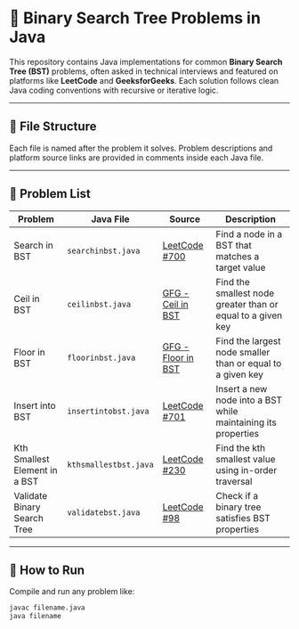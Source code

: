 # 🌲 Binary Search Tree Problems in Java

This repository contains Java implementations for common **Binary Search Tree (BST)** problems, often asked in technical interviews and featured on platforms like **LeetCode** and **GeeksforGeeks**. Each solution follows clean Java coding conventions with recursive or iterative logic.

---

## 📂 File Structure

Each file is named after the problem it solves. Problem descriptions and platform source links are provided in comments inside each Java file.

---

## 🧠 Problem List

| Problem | Java File | Source | Description |
|--------|-----------|--------|-------------|
| Search in BST | `searchinbst.java` | [LeetCode #700](https://leetcode.com/problems/search-in-a-binary-search-tree/) | Find a node in a BST that matches a target value |
| Ceil in BST | `ceilinbst.java` | [GFG - Ceil in BST](https://www.geeksforgeeks.org/ceil-in-a-binary-search-tree/) | Find the smallest node greater than or equal to a given key |
| Floor in BST | `floorinbst.java` | [GFG - Floor in BST](https://www.geeksforgeeks.org/floor-in-a-binary-search-tree/) | Find the largest node smaller than or equal to a given key |
| Insert into BST | `insertintobst.java` | [LeetCode #701](https://leetcode.com/problems/insert-into-a-binary-search-tree/) | Insert a new node into a BST while maintaining its properties |
| Kth Smallest Element in a BST | `kthsmallestbst.java` | [LeetCode #230](https://leetcode.com/problems/kth-smallest-element-in-a-bst/) | Find the kth smallest value using in-order traversal |
| Validate Binary Search Tree | `validatebst.java` | [LeetCode #98](https://leetcode.com/problems/validate-binary-search-tree/) | Check if a binary tree satisfies BST properties |





---

## 🔧 How to Run

Compile and run any problem like:

```bash
javac filename.java
java filename
